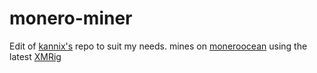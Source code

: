 # monero-miner
Edit of [kannix's](https://hub.docker.com/r/kannix/monero-miner/) repo to suit my needs. mines on [moneroocean](https://moneroocean.stream) using the latest [XMRig](https://github.com/xmrig/xmrig)
